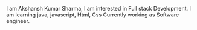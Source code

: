 I am Akshansh Kumar Sharma,
I am interested in Full stack Development.
I am learning java, javascript, Html, Css
Currently working as Software engineer.

<!---
Akshansh0073/Akshansh0073 is a ✨ special ✨ repository because its `README.md` (this file) appears on your GitHub profile.
You can click the Preview link to take a look at your changes.
--->
